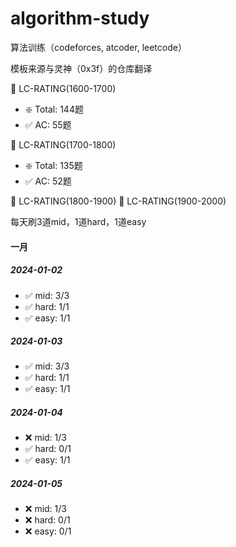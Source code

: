 # algorithm-study
算法训练（codeforces, atcoder, leetcode）

模板来源与灵神（0x3f）的仓库翻译

🤖 LC-RATING(1600-1700)
- ❇️ Total: 144题
- ✅ AC:    55题

🤖 LC-RATING(1700-1800)
- ❇️ Total: 135题
- ✅ AC:    52题

🤖 LC-RATING(1800-1900)
🤖 LC-RATING(1900-2000)

每天刷3道mid，1道hard，1道easy

#### 一月

##### 2024-01-02
- ✅ mid: 3/3
- ✅ hard: 1/1
- ✅ easy: 1/1
##### 2024-01-03
- ✅ mid: 3/3
- ✅ hard: 1/1
- ✅ easy: 1/1
##### 2024-01-04
- ❌ mid: 1/3
- ✅ hard: 0/1
- ✅ easy: 1/1
##### 2024-01-05
- ❌ mid: 1/3
- ❌ hard: 0/1
- ❌ easy: 0/1